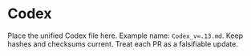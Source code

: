 # Codex

Place the unified Codex file here. Example name: `Codex_v∞.13.md`.
Keep hashes and checksums current. Treat each PR as a falsifiable update.
